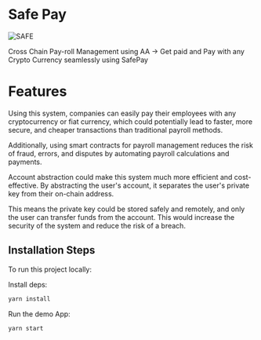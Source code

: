 # Safe Pay
![SAFE](https://user-images.githubusercontent.com/129384571/229237361-67a70ed4-f2c1-473e-9bec-43959a2b5f3d.PNG)

Cross Chain Pay-roll Management using AA -> Get paid and Pay with any Crypto Currency seamlessly using SafePay

# Features 

Using this system, companies can easily pay their employees with any cryptocurrency or fiat currency, which could potentially lead to faster, more secure, and cheaper transactions than traditional payroll methods.

Additionally, using smart contracts for payroll management reduces the risk of fraud, errors, and disputes by automating payroll calculations and payments.

Account abstraction could make this system much more efficient and cost-effective. By abstracting the user's account, it separates the user's private key from their on-chain address.

This means the private key could be stored safely and remotely, and only the user can transfer funds from the account. This would increase the security of the system and reduce the risk of a breach.

## Installation Steps

To run this project locally:

Install deps:

```bash
yarn install
```


Run the demo App:

```bash
yarn start
```
